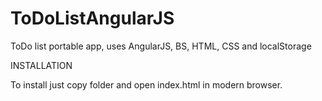# ToDoListAngularJS
ToDo list portable app, uses AngularJS, BS, HTML, CSS and localStorage

INSTALLATION

To install just copy folder and open index.html in modern browser.
